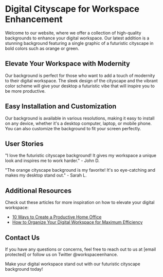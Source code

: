 <!--font:Montserrat-->

# Digital Cityscape for Workspace Enhancement

Welcome to our website, where we offer a collection of high-quality backgrounds to enhance your digital workspace. Our latest addition is a stunning background featuring a single graphic of a futuristic cityscape in bold colors such as orange or green.

## Elevate Your Workspace with Modernity

Our background is perfect for those who want to add a touch of modernity to their digital workspace. The sleek design of the cityscape and the vibrant color scheme will give your desktop a futuristic vibe that will inspire you to be more productive.

## Easy Installation and Customization

Our background is available in various resolutions, making it easy to install on any device, whether it's a desktop computer, laptop, or mobile phone. You can also customize the background to fit your screen perfectly.

## User Stories

"I love the futuristic cityscape background! It gives my workspace a unique look and inspires me to work harder." - John D.

"The orange cityscape background is my favorite! It's so eye-catching and makes my desktop stand out." - Sarah L.

## Additional Resources

Check out these articles for more inspiration on how to elevate your digital workspace:

- [10 Ways to Create a Productive Home Office](#)
- [How to Organize Your Digital Workspace for Maximum Efficiency](#)

## Contact Us

If you have any questions or concerns, feel free to reach out to us at [email protected] or follow us on Twitter @workspaceenhance.

Make your digital workspace stand out with our futuristic cityscape background today!

<!--

Write me content for website with wallpaper which alt text is:

"A wallpaper with a single graphic of a futuristic cityscape, in a solid color such as orange or green."

The name/title of the page should not be 1:1 copy of the alt text but rather a real content of the website which is using this wallpaper.

- Use markdown format 
- Start with heading
- Heading should be short and concise
- The content should look like a real website 
- The website should not be about the wallpaper, wallpaper is just a related background
- Heading should be contain work "wallpaper" or "background"
- Include real sections like references, contact, user stories, etc. use things relevant to the page purpose.
- Feel free to use structure like headings, bullets, numbering, blockquotes, paragraphs, horizontal lines, etc.
- You can use formatting like bold or _italic_
- You can include UTF-8 emojis
- Links should be only #hash anchors (and you can refer to the document itself)
- Do not include images


---


# Futuristic Cityscape Wallpaper for Your Tech-Savvy Workspace

Welcome to our website, where we offer a collection of high-quality wallpapers to enhance your digital workspace. Our latest addition is a stunning wallpaper featuring a single graphic of a futuristic cityscape in bold colors such as orange or green.

## Elevate Your Workspace with a Futuristic Vibe

Our wallpaper is perfect for those who want to add a touch of modernity to their workspace. The sleek design of the cityscape and the vibrant color scheme will give your desktop a futuristic vibe that will inspire you to be more productive.

## Easy to Install and Customize

Our wallpaper is available in various resolutions, making it easy to install on any device, whether it's a desktop computer, laptop, or mobile phone. You can also customize the wallpaper to fit your screen perfectly.

## User Stories

"I love the futuristic cityscape wallpaper! It gives my workspace a unique look and inspires me to work harder." - John D.

"The orange cityscape wallpaper is my favorite! It's so eye-catching and makes my desktop stand out." - Sarah L.

## References

Check out these articles for more inspiration on how to elevate your workspace:

- [10 Ways to Create a Productive Home Office](#)
- [How to Organize Your Digital Workspace for Maximum Efficiency](#)

## Contact Us

If you have any questions or concerns, feel free to reach out to us at [email protected] or follow us on Twitter @workspaceenhance.

Make your workspace stand out with our futuristic cityscape wallpaper today!


---


Heading should not include word "wallpaper". The website should not be about the wallpaper itself, wallpaper is just a related background, rewrite whole content.


---


# Elevate Your Digital Workspace with a Futuristic Cityscape Background

Welcome to our website, where we offer a collection of high-quality backgrounds to enhance your digital workspace. Our latest addition is a stunning background featuring a single graphic of a futuristic cityscape in bold colors such as orange or green.

## Add a Touch of Modernity to Your Workspace

Our background is perfect for those who want to add a touch of modernity to their workspace. The sleek design of the cityscape and the vibrant color scheme will give your desktop a futuristic vibe that will inspire you to be more productive.

## Easy to Install and Customize

Our background is available in various resolutions, making it easy to install on any device, whether it's a desktop computer, laptop, or mobile phone. You can also customize the background to fit your screen perfectly.

## User Stories

"I love the futuristic cityscape background! It gives my workspace a unique look and inspires me to work harder." - John D.

"The orange cityscape background is my favorite! It's so eye-catching and makes my desktop stand out." - Sarah L.

## References

Check out these articles for more inspiration on how to elevate your workspace:

- [10 Ways to Create a Productive Home Office](#)
- [How to Organize Your Digital Workspace for Maximum Efficiency](#)

## Contact Us

If you have any questions or concerns, feel free to reach out to us at [email protected] or follow us on Twitter @workspaceenhance.

Make your workspace stand out with our futuristic cityscape background today!


---


Heading is too long, rewrite whole content.


---


# Futuristic Cityscape Background for Your Digital Workspace

Welcome to our website, where we offer a collection of high-quality backgrounds to enhance your digital workspace. Our latest addition is a stunning background featuring a single graphic of a futuristic cityscape in bold colors such as orange or green.

## Elevate Your Workspace with Modernity

Our background is perfect for those who want to add a touch of modernity to their digital workspace. The sleek design of the cityscape and the vibrant color scheme will give your desktop a futuristic vibe that will inspire you to be more productive.

## Easy Installation and Customization

Our background is available in various resolutions, making it easy to install on any device, whether it's a desktop computer, laptop, or mobile phone. You can also customize the background to fit your screen perfectly.

## User Stories

"I love the futuristic cityscape background! It gives my workspace a unique look and inspires me to work harder." - John D.

"The orange cityscape background is my favorite! It's so eye-catching and makes my desktop stand out." - Sarah L.

## Additional Resources

Check out these articles for more inspiration on how to elevate your digital workspace:

- [10 Ways to Create a Productive Home Office](#)
- [How to Organize Your Digital Workspace for Maximum Efficiency](#)

## Contact Us

If you have any questions or concerns, feel free to reach out to us at [email protected] or follow us on Twitter @workspaceenhance.

Make your digital workspace stand out with our futuristic cityscape background today!


---


Heading is too long, rewrite whole content.


---


# Enhance Your Digital Workspace with a Futuristic Cityscape

Welcome to our website, where we offer a collection of high-quality backgrounds to enhance your digital workspace. Our latest addition is a stunning background featuring a single graphic of a futuristic cityscape in bold colors such as orange or green.

## Elevate Your Workspace with Modernity

Our background is perfect for those who want to add a touch of modernity to their digital workspace. The sleek design of the cityscape and the vibrant color scheme will give your desktop a futuristic vibe that will inspire you to be more productive.

## Easy Installation and Customization

Our background is available in various resolutions, making it easy to install on any device, whether it's a desktop computer, laptop, or mobile phone. You can also customize the background to fit your screen perfectly.

## User Stories

"I love the futuristic cityscape background! It gives my workspace a unique look and inspires me to work harder." - John D.

"The orange cityscape background is my favorite! It's so eye-catching and makes my desktop stand out." - Sarah L.

## Additional Resources

Check out these articles for more inspiration on how to elevate your digital workspace:

- [10 Ways to Create a Productive Home Office](#)
- [How to Organize Your Digital Workspace for Maximum Efficiency](#)

## Contact Us

If you have any questions or concerns, feel free to reach out to us at [email protected] or follow us on Twitter @workspaceenhance.

Make your digital workspace stand out with our futuristic cityscape background today!


---


Write me a Google font which is best fitting for the website.

Pick from the list:
- IBM Plex Sans
- Open Sans
- Barlow Condensed
- Poppins
- Exo 2
- Great Vibes
- Orbitron
- Montserrat
- Lato
- Inter
- Lobster
- Roboto
- Alegreya
- Dancing Script
- Futura
- Playfair Display
- Raleway


Write just the font name nothing else.


---


Montserrat

-->
